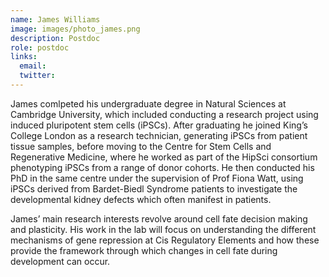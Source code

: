 ```yaml
---
name: James Williams
image: images/photo_james.png
description: Postdoc
role: postdoc
links:
  email: 
  twitter: 
---
```


James comlpeted his undergraduate degree in Natural Sciences at Cambridge University, which included conducting a research project using induced pluripotent stem cells (iPSCs). After graduating he joined King’s College London as a research technician, generating iPSCs from patient tissue samples, before moving to the Centre for Stem Cells and Regenerative Medicine, where he worked as part of the HipSci consortium phenotyping iPSCs from a range of donor cohorts. He then conducted his PhD in the same centre under the supervision of Prof Fiona Watt, using iPSCs derived from Bardet-Biedl Syndrome patients to investigate the developmental kidney defects which often manifest in patients. 

James’ main research interests revolve around cell fate decision making and plasticity. His work in the lab will focus on understanding the different mechanisms of gene repression at Cis Regulatory Elements and how these provide the framework through which changes in cell fate during development can occur.